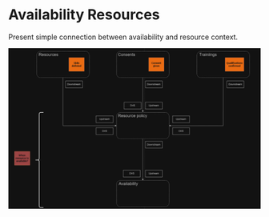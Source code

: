 # Availability Resources
Present simple connection between availability and resource context.

![](\img\availability-example.png)

